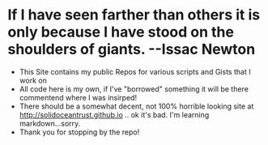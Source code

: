 If I have seen farther than others it is only because I have stood on the shoulders of giants. --Issac Newton
=====


*  This Site contains my public Repos for various scripts and Gists that I work on
*  All code here is my own, if I've "borrowed" something it will be there commentend where I was insirped!
*  There should be a somewhat decent, not 100% horrible looking site at http://solidoceantrust.github.io .. ok it's bad. I'm learning markdown...sorry.
*  Thank you for stopping by the repo!